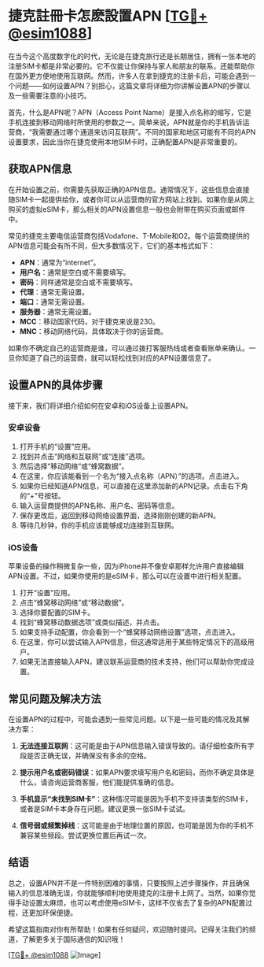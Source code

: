 # 捷克註冊卡怎麽設置APN [[TG💪+ @esim1088](https://t.me/s/esim1088)]

在当今这个高度数字化的时代，无论是在捷克旅行还是长期居住，拥有一张本地的注册SIM卡都是非常必要的。它不仅能让你保持与家人和朋友的联系，还能帮助你在国外更方便地使用互联网。然而，许多人在拿到捷克的注册卡后，可能会遇到一个问题——如何设置APN？别担心，这篇文章将详细为你讲解设置APN的步骤以及一些需要注意的小技巧。

首先，什么是APN呢？APN（Access Point Name）是接入点名称的缩写，它是手机连接到移动网络时所使用的参数之一。简单来说，APN就是你的手机告诉运营商，“我需要通过哪个通道来访问互联网”。不同的国家和地区可能有不同的APN设置要求，因此当你在捷克使用本地SIM卡时，正确配置APN是非常重要的。

## 获取APN信息

在开始设置之前，你需要先获取正确的APN信息。通常情况下，这些信息会直接随SIM卡一起提供给你，或者你可以从运营商的官方网站上找到。如果你是从网上购买的虚拟eSIM卡，那么相关的APN设置信息一般也会附带在购买页面或邮件中。

常见的捷克主要电信运营商包括Vodafone、T-Mobile和O2。每个运营商提供的APN信息可能会有所不同，但大多数情况下，它们的基本格式如下：

- **APN**：通常为“internet”。
- **用户名**：通常是空白或不需要填写。
- **密码**：同样通常是空白或不需要填写。
- **代理**：通常无需设置。
- **端口**：通常无需设置。
- **服务器**：通常无需设置。
- **MCC**：移动国家代码，对于捷克来说是230。
- **MNC**：移动网络代码，具体取决于你的运营商。

如果你不确定自己的运营商是谁，可以通过拨打客服热线或者查看账单来确认。一旦你知道了自己的运营商，就可以轻松找到对应的APN设置信息了。

## 设置APN的具体步骤

接下来，我们将详细介绍如何在安卓和iOS设备上设置APN。

### 安卓设备

1. 打开手机的“设置”应用。
2. 找到并点击“网络和互联网”或“连接”选项。
3. 然后选择“移动网络”或“蜂窝数据”。
4. 在这里，你应该能看到一个名为“接入点名称（APN）”的选项。点击进入。
5. 如果你已经知道APN信息，可以直接在这里添加新的APN记录。点击右下角的“+”号按钮。
6. 输入运营商提供的APN名称、用户名、密码等信息。
7. 保存更改后，返回到移动网络设置界面，选择刚刚创建的新APN。
8. 等待几秒钟，你的手机应该能够成功连接到互联网。

### iOS设备

苹果设备的操作稍微复杂一些，因为iPhone并不像安卓那样允许用户直接编辑APN设置。不过，如果你使用的是eSIM卡，那么可以在设置中进行相关配置。

1. 打开“设置”应用。
2. 点击“蜂窝移动网络”或“移动数据”。
3. 选择你要配置的SIM卡。
4. 找到“蜂窝移动数据选项”或类似描述，并点击。
5. 如果支持手动配置，你会看到一个“蜂窝移动网络设置”选项，点击进入。
6. 在这里，你可以尝试输入APN信息，但这通常适用于某些特定情况下的高级用户。
7. 如果无法直接输入APN，建议联系运营商的技术支持，他们可以帮助你完成设置。

## 常见问题及解决方法

在设置APN的过程中，可能会遇到一些常见问题。以下是一些可能的情况及其解决方案：

1. **无法连接互联网**：这可能是由于APN信息输入错误导致的。请仔细检查所有字段是否正确无误，并确保没有多余的空格。
   
2. **提示用户名或密码错误**：如果APN要求填写用户名和密码，而你不确定具体是什么，请咨询运营商客服，他们能提供准确的信息。

3. **手机显示“未找到SIM卡”**：这种情况可能是因为手机不支持该类型的SIM卡，或者是SIM卡本身存在问题。建议更换一张SIM卡试试。

4. **信号弱或频繁掉线**：这可能是由于地理位置的原因，也可能是因为你的手机不兼容某些频段。尝试更换位置后再试一次。

## 结语

总之，设置APN并不是一件特别困难的事情，只要按照上述步骤操作，并且确保输入的信息准确无误，你就能够顺利地使用捷克的注册卡上网了。当然，如果你觉得手动设置太麻烦，也可以考虑使用eSIM卡，这样不仅省去了复杂的APN配置过程，还更加环保便捷。

希望这篇指南对你有所帮助！如果有任何疑问，欢迎随时提问。记得关注我们的频道，了解更多关于国际通信的知识哦！

[[TG💪+ @esim1088](https://t.me/s/esim1088) ![Image](https://i.postimg.cc/4NQfJmqS/Snipaste-2025-05-13-00-14-12.png)]